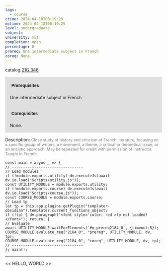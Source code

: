 ```yaml
---
tags:
  - course
ctime: 2024-04-18T00:19:29
mstime: 2024-04-18T00:19:29
level: undergraduate
subject: 
university: mit
completion: open
percentage: 0
prereq: One intermediate subject in French
coreq: None.
---
```


catalog [21G.346](http://student.mit.edu/catalog/m21Gd.html#21G.346)

<span style="display: block; padding: 15px; background-color: rgb(100, 100, 100, 0.2);"><font id="m_prereq2184_0" style="display: block; font-family: Arial, sans-serif; font-weight: bold; padding: 5px">Prerequisites</font><br><span id="prereq2184_0">One intermediate subject in French</span></span>
<span style="display: block; padding: 15px; background-color: rgb(100, 100, 100, 0.2);"><font id="m_coreq2184_0" style="display: block; font-family: Arial, sans-serif; font-weight: bold; padding: 5px">Corequisites</font><br><span id="coreq2184_0">None.</span></span>

<font style="">Description:</font>
<font style="color: grey; font-size: 0.8rem;">Close study of history and criticism of French literature, focusing on a specific group of writers, a movement, a theme, a critical or theoretical issue, or an analytic approach. May be repeated for credit with permission of instructor.  Taught in French.</font>

```dataviewjs
const main = async _ => {
// --------------------------------
// Load modules
if (!module.exports.utility) dv.executeJs(await dv.io.load("Scripts/utility.js"));
const UTILITY_MODULE = module.exports.utility;
if (!module.exports.course) dv.executeJs(await dv.io.load("Scripts/course.js"));
const COURSE_MODULE = module.exports.course;
// Load tp
let tp = this.app.plugins.getPlugin("templater-obsidian").templater.current_functions_object;
if (!tp) { dv.paragraph("<font style='color: red'>tp not loaded!</font>"); return; }
// Evaluate
await UTILITY_MODULE.waitForElements(`#m_prereq2184_0`, {timeout:5});
COURSE_MODULE.evaluate_req("2184_0", "prereq", UTILITY_MODULE, dv, tp);
COURSE_MODULE.evaluate_req("2184_0", "coreq", UTILITY_MODULE, dv, tp);
// --------------------------------
}; main();
```

---

<< HELLO, WORLD >>
